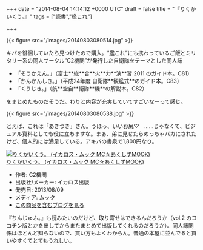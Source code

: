 
+++
date = "2014-08-04 14:14:12 +0000 UTC"
draft = false
title = "『りくかいくう。』"
tags = ["読書","艦これ"]

+++


{{< figure src="/images/20140803080514.jpg"  >}}

キバを徘徊していたら見つけたので購入。“艦これ”にも携わっているご飯とミリタリー系の同人サークル“C2機関”が発行した自衛隊をテーマとした同人誌

<ul>
<li>「そうかえん。」（富士**総**合**火**力**演**習 2011 のガイド本。C81）</li>
<li>「かんかんしき。」（平成24年度 自衛隊**観艦式**のガイド本。C83）</li>
<li>「くうじき。」（航**空自**衛隊**機**の解説本。C82）</li>
</ul>をまとめたものだそうだ。わりと内容が充実していてすごいなーって感じ。

{{< figure src="/images/20140803080538.jpg"  >}}

とえば、これは「あきづき」さん。うほっ、いいお尻♡　……じゃなくて、ビジュアル資料としても役に立ちますな。まぁ、弟に見せたらめっちゃバカにされたけど、個人的には満足している。アキバの書泉で1,800円なり。<div class="hatena-asin-detail"><a href="http://www.amazon.co.jp/exec/obidos/ASIN/486320759X/bestylesnet-22/"><img src="http://ecx.images-amazon.com/images/I/51HQ8xYLU3L._SL160_.jpg" class="hatena-asin-detail-image" alt="りくかいくう。 (イカロス・ムック MC☆あくしずMOOK)" title="りくかいくう。 (イカロス・ムック MC☆あくしずMOOK)"/></a><div class="hatena-asin-detail-info"><a href="http://www.amazon.co.jp/exec/obidos/ASIN/486320759X/bestylesnet-22/">りくかいくう。 (イカロス・ムック MC☆あくしずMOOK)</a><ul><li><span class="hatena-asin-detail-label">作者:</span> C2機関</li><li><span class="hatena-asin-detail-label">出版社/メーカー:</span> イカロス出版</li><li><span class="hatena-asin-detail-label">発売日:</span> 2013/08/09</li><li><span class="hatena-asin-detail-label">メディア:</span> ムック</li><li><a href="http://d.hatena.ne.jp/asin/486320759X/bestylesnet-22" target="_blank">この商品を含むブログを見る</a></li></ul></div><div class="hatena-asin-detail-foot"></div></div>『ちんじゅふ。』も読みたいのだけど、取り寄せはできるんだろうか（vol.2 のヨコチン版とかを出してからまたまとめて出版してくれるのだろうか）。同人誌関係はほとんど知らないので、買い方もよくわからん。普通の本屋に並んでると買いやすくてとてもうれしい。


